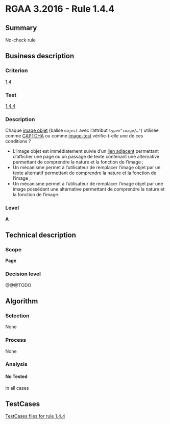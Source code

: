 # RGAA 3.2016 - Rule 1.4.4

## Summary
No-check rule


## Business description

### Criterion
[1.4](http://references.modernisation.gouv.fr/rgaa-accessibilite/2016/criteres.html#crit-1-4)

### Test
[1.4.4](http://references.modernisation.gouv.fr/rgaa-accessibilite/2016/criteres.html#test-1-4-4)

### Description
<div lang="fr">Chaque <a href="http://references.modernisation.gouv.fr/rgaa-accessibilite/glossaire.html#image-objet">image objet</a> (balise <code lang="en">object</code> avec l&#x2019;attribut <code lang="en">type="image/…"</code>) utilis&#xE9;e comme <a href="http://references.modernisation.gouv.fr/rgaa-accessibilite/glossaire.html#captcha">CAPTCHA</a> ou comme <a href="http://references.modernisation.gouv.fr/rgaa-accessibilite/glossaire.html#image-test">image-test</a> v&#xE9;rifie-t-elle une de ces conditions&nbsp;? <ul><li>L&#x2019;image objet est imm&#xE9;diatement suivie d&#x2019;un <a href="http://references.modernisation.gouv.fr/rgaa-accessibilite/glossaire.html#lien-adjacent">lien adjacent</a> permettant d&#x2019;afficher une page ou un passage de texte contenant une alternative permettant de comprendre la nature et la fonction de l&#x2019;image&nbsp;;</li> <li>Un m&#xE9;canisme permet &#xE0; l&#x2019;utilisateur de remplacer l&#x2019;image objet par un texte alternatif permettant de comprendre la nature et la fonction de l&#x2019;image&nbsp;;</li> <li>Un m&#xE9;canisme permet &#xE0; l&#x2019;utilisateur de remplacer l&#x2019;image objet par une image poss&#xE9;dant une alternative permettant de comprendre la nature et la fonction de l&#x2019;image.</li> </ul></div>

### Level
**A**


## Technical description

### Scope
**Page**

### Decision level
@@@TODO


## Algorithm

### Selection
None

### Process
None

### Analysis

#### No Tested
In all cases


##  TestCases

[TestCases files for rule 1.4.4](https://github.com/Asqatasun/Asqatasun/tree/develop/rules/rules-rgaa3.2016/src/test/resources/testcases/rgaa32016/Rgaa32016Rule010404/)


